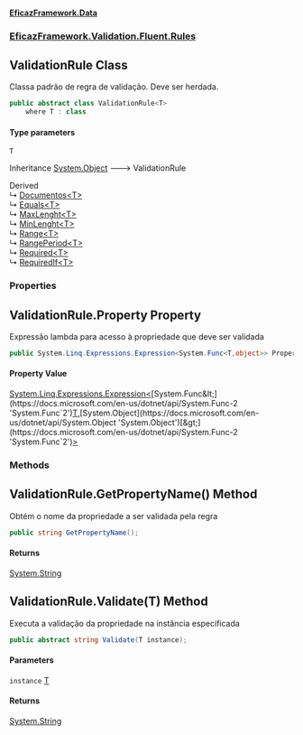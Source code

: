 #### [EficazFramework.Data](EficazFrameworkData.md 'EficazFramework Data')
### [EficazFramework.Validation.Fluent.Rules](EficazFrameworkData.md#EficazFramework.Validation.Fluent.Rules 'EficazFramework.Validation.Fluent.Rules')

## ValidationRule<T> Class

Classa padrão de regra de validação. Deve ser herdada.

```csharp
public abstract class ValidationRule<T>
    where T : class
```
#### Type parameters

<a name='EficazFramework.Validation.Fluent.Rules.ValidationRule_T_.T'></a>

`T`

Inheritance [System.Object](https://docs.microsoft.com/en-us/dotnet/api/System.Object 'System.Object') &#129106; ValidationRule<T>

Derived  
&#8627; [Documentos&lt;T&gt;](EficazFramework.Validation.Fluent.Rules/Documentos_T_.md 'EficazFramework.Validation.Fluent.Rules.Documentos<T>')  
&#8627; [Equals&lt;T&gt;](EficazFramework.Validation.Fluent.Rules/Equals_T_.md 'EficazFramework.Validation.Fluent.Rules.Equals<T>')  
&#8627; [MaxLenght&lt;T&gt;](EficazFramework.Validation.Fluent.Rules/MaxLenght_T_.md 'EficazFramework.Validation.Fluent.Rules.MaxLenght<T>')  
&#8627; [MinLenght&lt;T&gt;](EficazFramework.Validation.Fluent.Rules/MinLenght_T_.md 'EficazFramework.Validation.Fluent.Rules.MinLenght<T>')  
&#8627; [Range&lt;T&gt;](EficazFramework.Validation.Fluent.Rules/Range_T_.md 'EficazFramework.Validation.Fluent.Rules.Range<T>')  
&#8627; [RangePeriod&lt;T&gt;](EficazFramework.Validation.Fluent.Rules/RangePeriod_T_.md 'EficazFramework.Validation.Fluent.Rules.RangePeriod<T>')  
&#8627; [Required&lt;T&gt;](EficazFramework.Validation.Fluent.Rules/Required_T_.md 'EficazFramework.Validation.Fluent.Rules.Required<T>')  
&#8627; [RequiredIf&lt;T&gt;](EficazFramework.Validation.Fluent.Rules/RequiredIf_T_.md 'EficazFramework.Validation.Fluent.Rules.RequiredIf<T>')
### Properties

<a name='EficazFramework.Validation.Fluent.Rules.ValidationRule_T_.Property'></a>

## ValidationRule<T>.Property Property

Expressão lambda para acesso à propriedade que deve ser validada

```csharp
public System.Linq.Expressions.Expression<System.Func<T,object>> Property { get; set; }
```

#### Property Value
[System.Linq.Expressions.Expression&lt;](https://docs.microsoft.com/en-us/dotnet/api/System.Linq.Expressions.Expression-1 'System.Linq.Expressions.Expression`1')[System.Func&lt;](https://docs.microsoft.com/en-us/dotnet/api/System.Func-2 'System.Func`2')[T](EficazFramework.Validation.Fluent.Rules/ValidationRule_T_.md#EficazFramework.Validation.Fluent.Rules.ValidationRule_T_.T 'EficazFramework.Validation.Fluent.Rules.ValidationRule<T>.T')[,](https://docs.microsoft.com/en-us/dotnet/api/System.Func-2 'System.Func`2')[System.Object](https://docs.microsoft.com/en-us/dotnet/api/System.Object 'System.Object')[&gt;](https://docs.microsoft.com/en-us/dotnet/api/System.Func-2 'System.Func`2')[&gt;](https://docs.microsoft.com/en-us/dotnet/api/System.Linq.Expressions.Expression-1 'System.Linq.Expressions.Expression`1')
### Methods

<a name='EficazFramework.Validation.Fluent.Rules.ValidationRule_T_.GetPropertyName()'></a>

## ValidationRule<T>.GetPropertyName() Method

Obtém o nome da propriedade a ser validada pela regra

```csharp
public string GetPropertyName();
```

#### Returns
[System.String](https://docs.microsoft.com/en-us/dotnet/api/System.String 'System.String')

<a name='EficazFramework.Validation.Fluent.Rules.ValidationRule_T_.Validate(T)'></a>

## ValidationRule<T>.Validate(T) Method

Executa a validação da propriedade na instância especificada

```csharp
public abstract string Validate(T instance);
```
#### Parameters

<a name='EficazFramework.Validation.Fluent.Rules.ValidationRule_T_.Validate(T).instance'></a>

`instance` [T](EficazFramework.Validation.Fluent.Rules/ValidationRule_T_.md#EficazFramework.Validation.Fluent.Rules.ValidationRule_T_.T 'EficazFramework.Validation.Fluent.Rules.ValidationRule<T>.T')

#### Returns
[System.String](https://docs.microsoft.com/en-us/dotnet/api/System.String 'System.String')